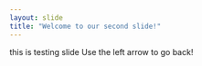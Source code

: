```yaml
---
layout: slide
title: "Welcome to our second slide!"
---
```

this is testing slide 
Use the left arrow to go back!